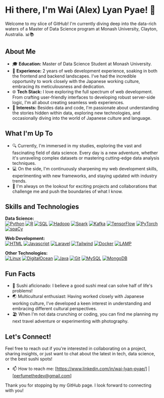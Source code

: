 # Hi there, I'm Wai (Alex) Lyan Pyae! 👋

Welcome to my slice of GitHub! I'm currently diving deep into the data-rich waters of a Master of Data Science program at Monash University, Clayton, Australia. 📊📚

## About Me

- 🎓 **Education:** Master of Data Science Student at Monash University.
- 💼 **Experience:** 2 years of web development experience, soaking in both the frontend and backend landscapes. I've had the incredible opportunity to work closely with the Japanese working culture, embracing its meticulousness and dedication.
- 🌐 **Tech Stack:** I love exploring the full spectrum of web development. From crafting user-friendly interfaces to developing robust server-side logic, I'm all about creating seamless web experiences.
- 🌟 **Interests:** Besides data and code, I'm passionate about understanding the stories hidden within data, exploring new technologies, and occasionally diving into the world of Japanese culture and language.

## What I'm Up To

- 🔍 Currently, I'm immersed in my studies, exploring the vast and fascinating field of data science. Every day is a new adventure, whether it's unraveling complex datasets or mastering cutting-edge data analysis techniques.
- 💻 On the side, I'm continuously sharpening my web development skills, experimenting with new frameworks, and staying updated with industry trends.
- 🚀 I'm always on the lookout for exciting projects and collaborations that challenge me and push the boundaries of what I know.
  
## Skills and Technologies

<p align="left">
  <!-- Data Science Tools -->
  <strong>Data Science:</strong>
  <br/>
  <a href="#" title="Python"><img alt="Python" src="https://img.shields.io/badge/Python-3776AB?style=for-the-badge&logo=python&logoColor=white"/></a>
  <a href="#" title="R"><img alt="R" src="https://img.shields.io/badge/R-276DC3?style=for-the-badge&logo=r&logoColor=white"/></a>
  <a href="#" title="SQL"><img alt="SQL" src="https://img.shields.io/badge/SQL-4169E1?style=for-the-badge&logo=postgresql&logoColor=white"/></a>
  <a href="#" title="Hadoop"><img alt="Hadoop" src="https://img.shields.io/badge/Hadoop-66CCFF?style=for-the-badge&logo=apachehadoop&logoColor=white"/></a>
  <a href="#" title="Spark"><img alt="Spark" src="https://img.shields.io/badge/Spark-E25A1C?style=for-the-badge&logo=apachespark&logoColor=white"/></a>
  <a href="#" title="Kafka"><img alt="Kafka" src="https://img.shields.io/badge/Kafka-231F20?style=for-the-badge&logo=apachekafka&logoColor=white"/></a>
  <a href="#" title="TensorFlow"><img alt="TensorFlow" src="https://img.shields.io/badge/TensorFlow-FF6F00?style=for-the-badge&logo=tensorflow&logoColor=white"/></a>
  <a href="#" title="PyTorch"><img alt="PyTorch" src="https://img.shields.io/badge/PyTorch-EE4C2C?style=for-the-badge&logo=pytorch&logoColor=white"/></a>
  <a href="#" title="spaCy"><img alt="spaCy" src="https://img.shields.io/badge/spaCy-09A3D5?style=for-the-badge&logo=custom&logoColor=white"/></a>

  <!-- Web Development Tools -->
  <strong>Web Development:</strong>
  <br/>
  <a href="#" title="HTML"><img alt="HTML" src="https://img.shields.io/badge/HTML-E34F26?style=for-the-badge&logo=html5&logoColor=white"/></a>
  <a href="#" title="JavaScript"><img alt="Javascript" src="https://img.shields.io/badge/Javascript-F7DF1E?style=for-the-badge&logo=javascript&logoColor=black"/></a>
  <a href="#" title="Laravel"><img alt="Laravel" src="https://img.shields.io/badge/Laravel-F05340?style=for-the-badge&logo=laravel&logoColor=white"/></a>
  <a href="#" title="Tailwind CSS"><img alt="Tailwind" src="https://img.shields.io/badge/Tailwind%20CSS-06B6D4?style=for-the-badge&logo=tailwind-css&logoColor=white"/></a>
  <a href="#" title="Docker"><img alt="Docker" src="https://img.shields.io/badge/Docker-2496ED?style=for-the-badge&logo=docker&logoColor=white"/></a>
  <a href="#" title="LAMP"><img alt="LAMP" src="https://img.shields.io/badge/LAMP-FFA500?style=for-the-badge&logo=lamp&logoColor=white"/></a>

  <!-- Other Tools and Technologies -->
  <strong>Other Technologies:</strong>
  <br/>
  <a href="#" title="Linux"><img alt="Linux" src="https://img.shields.io/badge/Linux-FCC624?style=for-the-badge&logo=linux&logoColor=black"/></a>
  <a href="#" title="DigitalOcean"><img alt="DigitalOcean" src="https://img.shields.io/badge/DigitalOcean-0080FF?style=for-the-badge&logo=digitalocean&logoColor=white"/></a>
  <a href="#" title="Java"><img alt="Java" src="https://img.shields.io/badge/Java-007396?style=for-the-badge&logo=java&logoColor=white"/></a>
  <a href="#" title="Git"><img alt="Git" src="https://img.shields.io/badge/Git-F05032?style=for-the-badge&logo=git&logoColor=white"/></a>
  <a href="#" title="MySQL"><img alt="MySQL" src="https://img.shields.io/badge/MySQL-4479A1?style=for-the-badge&logo=mysql&logoColor=white"/></a>
  <a href="#" title="MongoDB"><img alt="MongoDB" src="https://img.shields.io/badge/MongoDB-47A248?style=for-the-badge&logo=mongodb&logoColor=white"/></a>
</p>

## Fun Facts

- 🍣 Sushi aficionado: I believe a good sushi meal can solve half of life's problems!
- 🌏 Multicultural enthusiast: Having worked closely with Japanese working culture, I've developed a keen interest in understanding and embracing different cultural perspectives.
- 🏖️ When I'm not data crunching or coding, you can find me planning my next travel adventure or experimenting with photography.

## Let's Connect!

Feel free to reach out if you're interested in collaborating on a project, sharing insights, or just want to chat about the latest in tech, data science, or the best sushi spots!

- 📫 How to reach me: [https://www.linkedin.com/in/wai-lyan-pyae/] | [perfumethedev@gmail.com]

Thank you for stopping by my GitHub page. I look forward to connecting with you!
